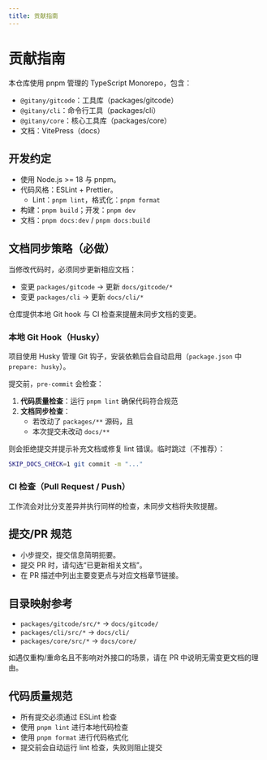 ```yaml
---
title: 贡献指南
---
```


# 贡献指南

本仓库使用 pnpm 管理的 TypeScript Monorepo，包含：

- `@gitany/gitcode`：工具库（packages/gitcode）
- `@gitany/cli`：命令行工具（packages/cli）
- `@gitany/core`：核心工具库（packages/core）
- 文档：VitePress（docs）

## 开发约定

- 使用 Node.js >= 18 与 pnpm。
- 代码风格：ESLint + Prettier。
  - Lint：`pnpm lint`，格式化：`pnpm format`
- 构建：`pnpm build`；开发：`pnpm dev`
- 文档：`pnpm docs:dev` / `pnpm docs:build`

## 文档同步策略（必做）

当修改代码时，必须同步更新相应文档：

- 变更 `packages/gitcode` → 更新 `docs/gitcode/*`
- 变更 `packages/cli` → 更新 `docs/cli/*`

仓库提供本地 Git hook 与 CI 检查来提醒未同步文档的变更。

### 本地 Git Hook（Husky）

项目使用 Husky 管理 Git 钩子，安装依赖后会自动启用（`package.json` 中 `prepare: husky`）。

提交前，`pre-commit` 会检查：

1. **代码质量检查**：运行 `pnpm lint` 确保代码符合规范
2. **文档同步检查**：
   - 若改动了 `packages/**` 源码，且
   - 本次提交未改动 `docs/**`

则会拒绝提交并提示补充文档或修复 lint 错误。临时跳过（不推荐）：

```bash
SKIP_DOCS_CHECK=1 git commit -m "..."
```

### CI 检查（Pull Request / Push）

工作流会对比分支差异并执行同样的检查，未同步文档将失败提醒。

## 提交/PR 规范

- 小步提交，提交信息简明扼要。
- 提交 PR 时，请勾选“已更新相关文档”。
- 在 PR 描述中列出主要变更点与对应文档章节链接。

## 目录映射参考

- `packages/gitcode/src/*` → `docs/gitcode/`
- `packages/cli/src/*` → `docs/cli/`
- `packages/core/src/*` → `docs/core/`

如遇仅重构/重命名且不影响对外接口的场景，请在 PR 中说明无需变更文档的理由。

## 代码质量规范

- 所有提交必须通过 ESLint 检查
- 使用 `pnpm lint` 进行本地代码检查
- 使用 `pnpm format` 进行代码格式化
- 提交前会自动运行 lint 检查，失败则阻止提交
